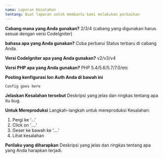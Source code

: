```yaml
---
nama: Laporan Kesalahan 
tentang: Buat laporan untuk membantu kami melakukan perbaikan
---
```


**Cabang mana yang Anda gunakan?**
2/3/4 (cabang yang digunakan harus sesuai dengan versi CodeIgniter)

**bahasa apa yang Anda gunakan?**
Coba perbarui Status terbaru di cabang Anda.

**Versi CodeIgniter apa yang Anda gunakan?**
v2/v3/v4

**Versi PHP apa yang Anda gunakan?**
PHP 5.4/5.6/5.7/7.0/etc

**Posting konfigurasi Ion Auth Anda di bawah ini**
```
Config goes here
```

**Jelaskan Kesalahan tersebut**
Deskripsi yang jelas dan ringkas tentang apa itu bug.

**Untuk Mereproduksi**
Langkah-langkah untuk mereproduksi Kesalahan:
1. Pergi ke '...'
2. Click on '....'
3. Geser ke bawah ke '....'
4. Lihat kesalahan

**Perilaku yang diharapkan**
Deskripsi yang jelas dan ringkas tentang apa yang Anda harapkan terjadi.


